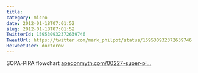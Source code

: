 ```yaml
---
title: 
category: micro
date: 2012-01-18T07:01:52
slug: 2012-01-18T07:01:52
TwitterId: 159530932372639746
TweetUrl: https://twitter.com/mark_philpot/status/159530932372639746
ReTweetUser: doctorow
---
```


<i class="fa fa-retweet" aria-hidden="true"></i> SOPA-PIPA flowchart [apeconmyth.com/00227-super-pi…](http://www.apeconmyth.com/00227-super-pipa-sopa/)